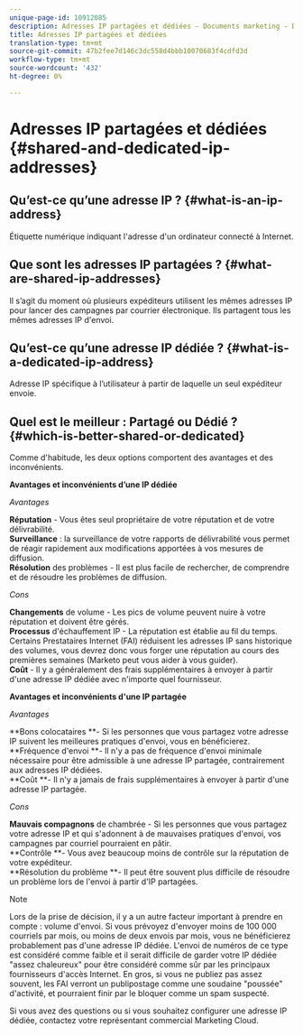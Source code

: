 ```yaml
---
unique-page-id: 10912085
description: Adresses IP partagées et dédiées - Documents marketing - Documentation du produit
title: Adresses IP partagées et dédiées
translation-type: tm+mt
source-git-commit: 47b2fee7d146c3dc558d4bbb10070683f4cdfd3d
workflow-type: tm+mt
source-wordcount: '432'
ht-degree: 0%

---
```



# Adresses IP partagées et dédiées {#shared-and-dedicated-ip-addresses}

## Qu’est-ce qu’une adresse IP ? {#what-is-an-ip-address}

Étiquette numérique indiquant l&#39;adresse d&#39;un ordinateur connecté à Internet.

## Que sont les adresses IP partagées ? {#what-are-shared-ip-addresses}

Il s’agit du moment où plusieurs expéditeurs utilisent les mêmes adresses IP pour lancer des campagnes par courrier électronique. Ils partagent tous les mêmes adresses IP d&#39;envoi.

## Qu’est-ce qu’une adresse IP dédiée ? {#what-is-a-dedicated-ip-address}

Adresse IP spécifique à l’utilisateur à partir de laquelle un seul expéditeur envoie.

## Quel est le meilleur : Partagé ou Dédié ? {#which-is-better-shared-or-dedicated}

Comme d&#39;habitude, les deux options comportent des avantages et des inconvénients.

**Avantages et inconvénients d’une IP dédiée**

*Avantages*

**Réputation**  - Vous êtes seul propriétaire de votre réputation et de votre délivrabilité.\
**Surveillance**  : la surveillance de votre rapports de délivrabilité vous permet de réagir rapidement aux modifications apportées à vos mesures de diffusion.\
**Résolution**  des problèmes - Il est plus facile de rechercher, de comprendre et de résoudre les problèmes de diffusion.

*Cons*

**Changements**  de volume - Les pics de volume peuvent nuire à votre réputation et doivent être gérés.\
**Processus**  d&#39;échauffement IP - La réputation est établie au fil du temps. Certains Prestataires Internet (FAI) réduisent les adresses IP sans historique des volumes, vous devrez donc vous forger une réputation au cours des premières semaines (Marketo peut vous aider à vous guider).\
**Coût**  - Il y a généralement des frais supplémentaires à envoyer à partir d&#39;une adresse IP dédiée avec n&#39;importe quel fournisseur.

**Avantages et inconvénients d&#39;une IP partagée**

*Avantages*

**Bons colocataires **- Si les personnes que vous partagez votre adresse IP suivent les meilleures pratiques d&#39;envoi, vous en bénéficierez.\
**Fréquence d&#39;envoi **- Il n&#39;y a pas de fréquence d&#39;envoi minimale nécessaire pour être admissible à une adresse IP partagée, contrairement aux adresses IP dédiées.\
**Coût **- Il n&#39;y a jamais de frais supplémentaires à envoyer à partir d&#39;une adresse IP partagée.

*Cons*

**Mauvais compagnons**  de chambrée - Si les personnes que vous partagez votre adresse IP et qui s&#39;adonnent à de mauvaises pratiques d&#39;envoi, vos campagnes par courriel pourraient en pâtir.\
**Contrôle **- Vous avez beaucoup moins de contrôle sur la réputation de votre expéditeur.\
**Résolution du problème **- Il peut être souvent plus difficile de résoudre un problème lors de l&#39;envoi à partir d&#39;IP partagées.

>[!NOTE]
>
>Lors de la prise de décision, il y a un autre facteur important à prendre en compte : volume d&#39;envoi. Si vous prévoyez d&#39;envoyer moins de 100 000 courriels par mois, ou moins de deux envois par mois, vous ne bénéficierez probablement pas d&#39;une adresse IP dédiée. L&#39;envoi de numéros de ce type est considéré comme faible et il serait difficile de garder votre IP dédiée &quot;assez chaleureux&quot; pour être considéré comme sûr par les principaux fournisseurs d&#39;accès Internet. En gros, si vous ne publiez pas assez souvent, les FAI verront un publipostage comme une soudaine &quot;poussée&quot; d&#39;activité, et pourraient finir par le bloquer comme un spam suspecté.

Si vous avez des questions ou si vous souhaitez configurer une adresse IP dédiée, contactez votre représentant commercial Marketing Cloud.